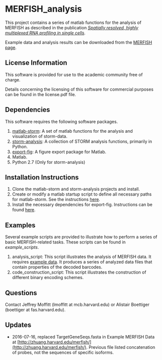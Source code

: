 # MERFISH_analysis
This project contains a series of matlab functions for the analysis of MERFISH as described 
in the publication [*Spatially resolved, highly multiplexed RNA profiling in single cells*](http://www.ncbi.nlm.nih.gov/pubmed/25858977).

Example data and analysis results can be downloaded from the [MERFISH page](http://zhuang.harvard.edu/merfish/). 

## License Information
This software is provided for use to the academic community free of charge. 

Details concerning the licensing of this software for commercial purposes can be found in the license.pdf file. 

## Dependencies
This software requires the following software packages.

1. [matlab-storm](https://github.com/ZhuangLab/matlab-storm): A set of matlab functions for the analysis and visualization of storm-data.
2. [storm-analysis](https://github.com/ZhuangLab/storm-analysis): A collection of STORM analysis functions, primarily in Python.
3. [export-fig](https://github.com/altmany/export_fig): A figure export package for Matlab. 
4. Matlab.
5. Python 2.7 (Only for storm-analysis)

## Installation Instructions

1. Clone the matlab-storm and storm-analysis projects and install.
2. Create or modify a matlab startup script to define all necessary paths for matlab-storm. See the instructions [here](https://github.com/ZhuangLab/matlab-storm/blob/master/README.md).
3. Install the necessary dependencies for export-fig. Instructions can be found [here](https://github.com/altmany/export_fig).

## Examples
Several example scripts are provided to illustrate how to perform a series of basic MERFISH-related tasks.  These scripts can be found in *example_scripts*.

1. analysis_script: This script illustrates the analysis of MERFISH data. It requires [example data](http://zhuang.harvard.edu/merfish/). It produces a series of analyzed data files that contain properties of the decoded barcodes.
2. code_construction_script: This script illustrates the construction of different binary encoding schemes.

## Questions
Contact Jeffrey Moffitt (lmoffitt at mcb.harvard.edu) or Alistair Boettiger (boettiger at fas.harvard.edu).


## Updates
* 2016-07-16, replaced TargetGeneSeqs.fasta in Example MERFISH Data at [http://zhuang.harvard.edu/merfish/](http://zhuang.harvard.edu/merfish/). Previous file listed concatenation of probes, not the sequences of specific isoforms.  